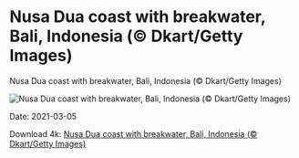 # Nusa Dua coast with breakwater, Bali, Indonesia (© Dkart/Getty Images)

Nusa Dua coast with breakwater, Bali, Indonesia (© Dkart/Getty Images)

![Nusa Dua coast with breakwater, Bali, Indonesia (© Dkart/Getty Images)](https://bing.com/th?id=OHR.Comma_EN-US0289421685_UHD.jpg&w=1024&h=576)

Date: 2021-03-05

Download 4k: [Nusa Dua coast with breakwater, Bali, Indonesia (© Dkart/Getty Images)](https://bing.com/th?id=OHR.Comma_EN-US0289421685_UHD.jpg)

